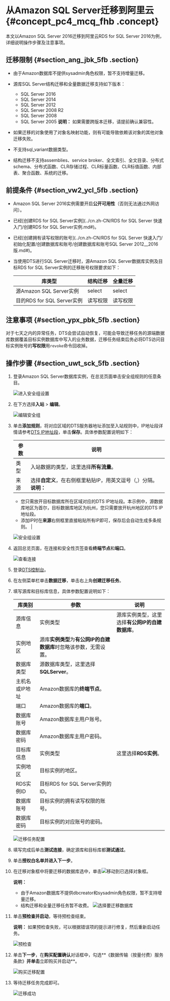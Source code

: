 # 从Amazon SQL Server迁移到阿里云 {#concept_pc4_mcq_fhb .concept}

本文以Amazon SQL Server 2016迁移到阿里云RDS for SQL Server 2016为例，详细说明操作步骤及注意事项。

## 迁移限制 {#section_ang_jbk_5fb .section}

-   由于Amazon数据库不提供sysadmin角色权限，暂不支持增量迁移。
-   源库SQL Server结构迁移和全量数据迁移支持如下版本：

    -   SQL Server 2016
    -   SQL Server 2014
    -   SQL Server 2012
    -   SQL Server 2008 R2
    -   SQL Server 2008
    -   SQL Server 2005
    **说明：** 如果需要跨版本迁移，请提前确认兼容性。

-   如果迁移的对象使用了对象名映射功能，则有可能导致依赖该对象的其他对象迁移失败。
-   不支持sql\_variant数据类型。
-   结构迁移不支持assemblies、service broker、全文索引、全文目录、分布式schema、分布式函数、CLR存储过程、CLR标量函数、CLR标值函数、内部表、聚合函数、系统的迁移。

## 前提条件 {#section_vw2_ycl_5fb .section}

-   Amazon SQL Server 2016实例需要开启**公开可用性**（否则无法通过外网访问）。
-   已经[创建RDS for SQL Server实例](../cn.zh-CN/RDS for SQL Server 快速入门/创建RDS for SQL Server实例.md#)。
-   已经[创建拥有读写权限的账号](../cn.zh-CN/RDS for SQL Server 快速入门/初始化配置/创建数据库和账号/创建数据库和账号SQL Server 2012__2016版.md#)。
-   当使用DTS进行SQL Server迁移时，源Amazon SQL Server数据库实例及目标RDS for SQL Server实例的迁移账号权限要求如下：

    |库类型|结构迁移|全量迁移|
    |---|----|----|
    |源Amazon SQL Server实例|select|select|
    |目的RDS for SQL Server实例|读写权限|读写权限|


## 注意事项 {#section_ypx_pbk_5fb .section}

对于七天之内的异常任务，DTS会尝试自动恢复，可能会导致迁移任务的源端数据库数据覆盖目标实例数据库中写入的业务数据，迁移任务结束后务必将DTS访问目标实例账号的**写权限**用`revoke`命令回收掉。

## 操作步骤 {#section_uwt_sck_5fb .section}

1.  登录Amazon SQL Server数据库实例，在总览页面单击安全组规则的任意条目。

    ![进入安全组设置](http://static-aliyun-doc.oss-cn-hangzhou.aliyuncs.com/assets/img/150143/156375852341830_zh-CN.png)

2.  在下方选择**入站** \> **编辑**。

    ![编辑安全组](http://static-aliyun-doc.oss-cn-hangzhou.aliyuncs.com/assets/img/150143/156375852441840_zh-CN.png)

3.  单击**添加规则**，将对应区域的DTS服务器地址添加至入站规则中，IP地址段详情请参考[DTS IP地址段](https://help.aliyun.com/document_detail/84900.html)，单击**保存**。具体参数配置说明如下：

    |参数|说明|
    |--|--|
    |类型|入站数据的类型，这里选择**所有流量**。|
    |来源|选择**自定义**，在右侧框里粘贴IP，用英文逗号（,）分隔。 **说明：** 

    -   您只需放开目标数据库所在区域对应的DTS IP地址段。本示例中，源数据库地区为首尔，目标数据库地区为杭州，您只需要放开杭州地区的DTS IP地址段。
    -   添加IP时在**来源**右侧框里直接粘贴所有IP即可，保存后会自动生成多条规则。
 |

    ![安全组设置](http://static-aliyun-doc.oss-cn-hangzhou.aliyuncs.com/assets/img/150143/156375852441831_zh-CN.png)

4.  返回总览页面，在连接和安全性页签查看**终端节点**和**端口**。

    ![查看连接](http://static-aliyun-doc.oss-cn-hangzhou.aliyuncs.com/assets/img/150143/156375852441841_zh-CN.png)

5.  登录[DTS控制台](https://dts.console.aliyun.com/)。
6.  在左侧菜单栏单击**数据迁移**，单击右上角**创建迁移任务**。
7.  填写源库和目标库信息，具体参数配置说明如下：

    |库类别|参数|说明|
    |---|--|--|
    |源库信息|实例类型|源库实例类型，这里选择**有公网IP的自建数据库**。|
    |实例地区|源库**实例类型**为**有公网IP的自建数据库**时忽略该参数，无需设置。|
    |数据库类型|源数据库类型，这里选择**SQLServer**。|
    |主机名或IP地址|Amazon数据库的**终端节点**。|
    |端口|Amazon数据库的**端口**。|
    |数据库账号|Amazon数据库主用户账号。|
    |数据库密码|Amazon数据库主用户密码。|
    |目标库信息|实例类型|这里选择**RDS实例**。|
    |实例地区|目标实例的地区。|
    |RDS实例ID|目标RDS for SQL Server实例的ID。|
    |数据库账号|目标实例的拥有读写权限的账号。|
    |数据库密码|目标实例的对应账号的密码。|

    ![迁移任务配置](http://static-aliyun-doc.oss-cn-hangzhou.aliyuncs.com/assets/img/150143/156375852441842_zh-CN.png)

8.  填写完成后单击**测试连接**，确定源库和目标库都**测试通过**。
9.  单击**授权白名单并进入下一步**。
10. 在迁移对象框中将要迁移的数据库选中，单击![](http://static-aliyun-doc.oss-cn-hangzhou.aliyuncs.com/assets/img/63394/156375852431842_zh-CN.png)移动到已选择对象框。

    **说明：** 

    -   由于Amazon数据库不提供dbcreator和sysadmin角色权限，暂不支持增量迁移。
    -   结构迁移和全量迁移任务暂不收费。
    ![选择要迁移数据库](http://static-aliyun-doc.oss-cn-hangzhou.aliyuncs.com/assets/img/150143/156375852441843_zh-CN.png)

11. 单击**预检查并启动**，等待预检查结束。

    **说明：** 如果预检查失败，可以根据错误项的提示进行修复，然后重新启动任务。

    ![预检查](http://static-aliyun-doc.oss-cn-hangzhou.aliyuncs.com/assets/img/150143/156375852541845_zh-CN.png)

12. 单击**下一步**，在**购买配置确认**对话框中，勾选**《数据传输（按量付费）服务条款》**并单击**立即购买并启动**。

    ![购买迁移配置](http://static-aliyun-doc.oss-cn-hangzhou.aliyuncs.com/assets/img/150143/156375852541846_zh-CN.png)

13. 等待迁移任务完成即可。

    ![迁移成功](http://static-aliyun-doc.oss-cn-hangzhou.aliyuncs.com/assets/img/150143/156375852541847_zh-CN.png)


